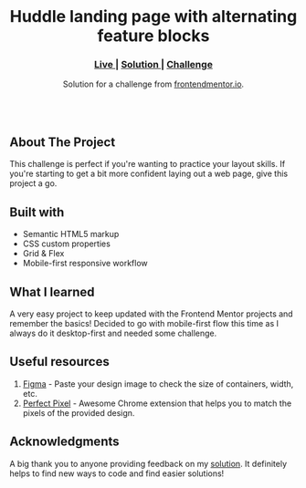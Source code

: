 <img src=""></img>

<h1 align="center">Huddle landing page with alternating feature blocks
</h1>

<div align="center">
  <h3>
    <a href="" color="white">
      Live
    </a>
    <span> | </span>
    <a href="">
      Solution
    </a>
   <span> | </span>
    <a href="">
      Challenge
    </a>
  </h3>
</div>
<div align="center">
   Solution for a challenge from  <a href="https://www.frontendmentor.io" target="_blank">frontendmentor.io</a>.
</div>
<br>
<br>
<br>

## About The Project

<p>This challenge is perfect if you're wanting to practice your layout skills. If you're starting to get a bit more confident laying out a web page, give this project a go.

## Built with

- Semantic HTML5 markup
- CSS custom properties
- Grid & Flex
- Mobile-first responsive workflow

## What I learned

A very easy project to keep updated with the Frontend Mentor projects and remember the basics! Decided to go with mobile-first flow this time as I always do it desktop-first and needed some challenge.

## Useful resources

1. <a href="https://www.figma.com/">Figma</a> - Paste your design image to check the size of containers, width, etc.
2. <a href="https://chrome.google.com/webstore/detail/perfectpixel-by-welldonec/dkaagdgjmgdmbnecmcefdhjekcoceebi">Perfect Pixel</a> - Awesome Chrome extension that helps you to match the pixels of the provided design.

## Acknowledgments

A big thank you to anyone providing feedback on my <a href="">solution</a>. It definitely helps to find new ways to code and find easier solutions!